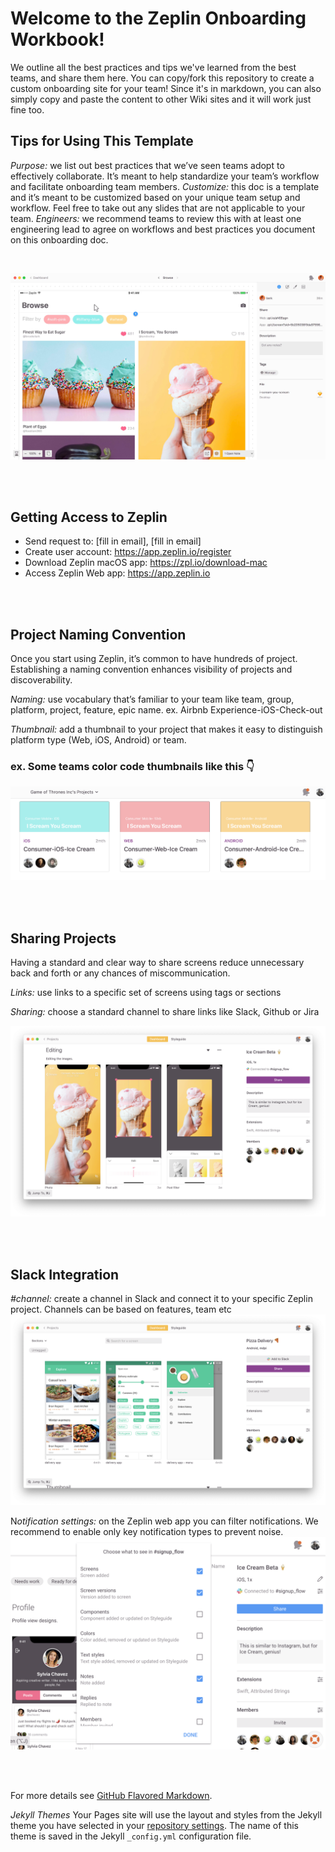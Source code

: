 # Welcome to the Zeplin Onboarding Workbook!
We outline all the best practices and tips we've learned from the best teams, and share them here. You can copy/fork this repository to create a custom onboarding site for your team! Since it's in markdown, you can also simply copy and paste the content to other Wiki sites and it will work just fine too.

## Tips for Using This Template

*Purpose:* we list out best practices that we’ve seen teams adopt to effectively collaborate. It’s meant to help standardize your team’s workflow and facilitate onboarding team members.
*Customize:* this doc is a template and it’s meant to be customized based on your unique team setup and workflow. Feel free to take out any slides that are not applicable to your team.
*Engineers:* we recommend teams to review this with at least one engineering lead to agree on workflows and best practices you document on this onboarding doc.

<br>

![zeplin](sample-image.png)

<br>
<br>


## Getting Access to Zeplin

- Send request to: [fill in email], [fill in email]
- Create user account: https://app.zeplin.io/register 
- Download Zeplin macOS app: https://zpl.io/download-mac
- Access Zeplin Web app: https://app.zeplin.io

<br>
<br>


## Project Naming Convention

Once you start using Zeplin, it’s common to have hundreds of project. Establishing a naming convention enhances visibility of projects and discoverability.

*Naming:* use vocabulary that’s familiar to your team like team, group, platform, project, feature, epic name.
ex. Airbnb Experience-iOS-Check-out

*Thumbnail:* add a thumbnail to your project that makes it easy to distinguish platform type (Web, iOS, Android) or team.

### ex. Some teams color code thumbnails like this 👇

![zeplin](project-naming.png)

<br>
<br>

## Sharing Projects
Having a standard and clear way to share screens reduce unnecessary back and forth or any chances of miscommunication.

*Links:* use links to a specific set of screens using tags or sections

*Sharing:* choose a standard channel to share links like Slack, Github or Jira

![zeplin](sharing.png)

<br>
<br>

## Slack Integration

*#channel:* create a channel in Slack and connect it to your specific Zeplin project. Channels can be based on features, team etc
![zeplin](slack.png)

N*otification settings:* on the Zeplin web app you can filter notifications. We recommend to enable only key notification types to prevent noise.
![zeplin](slack-setting.png)

<br>
<br>

For more details see [GitHub Flavored Markdown](https://guides.github.com/features/mastering-markdown/).

*Jekyll Themes*
Your Pages site will use the layout and styles from the Jekyll theme you have selected in your [repository settings](https://github.com/patrickluvsoj/blog/settings). The name of this theme is saved in the Jekyll `_config.yml` configuration file.
